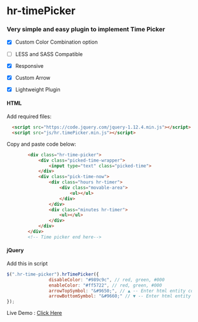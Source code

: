 # hr-timePicker
### Very simple and easy plugin to implement Time Picker

- [x] Custom Color Combination option
- [ ] LESS and SASS Compatible
- [x] Responsive
- [x] Custom Arrow
- [x] Lightweight Plugin


#### HTML
Add required files:
```html
  <script src="https://code.jquery.com/jquery-1.12.4.min.js"></script>
  <script src="js/hr.timePicker.min.js"></script>
```

Copy and paste code below:
```html
        <div class="hr-time-picker">
            <div class="picked-time-wrapper">
                <input type="text" class="picked-time">
            </div>
            <div class="pick-time-now">
                <div class="hours hr-timer">
                    <div class="movable-area">
                        <ul></ul>
                    </div>
                </div>
                <div class="minutes hr-timer">
                    <ul></ul>
                </div>
            </div>
        </div>
        <!-- Time picker end here-->

```

#### jQuery
Add this in script
```javascript
$(".hr-time-picker").hrTimePicker({
                disableColor: "#989c9c", // red, green, #000
                enableColor: "#ff5722", // red, green, #000
                arrowTopSymbol: "&#9650;", // ▲ -- Enter html entity code
                arrowBottomSymbol: "&#9660;" // ▼ -- Enter html entity code
});
```

Live Demo : [Click Here](http://hidaytrahman.github.io/hr-timePicker/example/)
